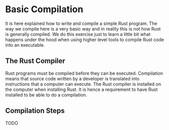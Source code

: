 # Basic Compilation

It is here explained how to write and compile a simple Rust program. The way we compile here is a very basic way and in reality this is not how Rust is generally compiled. We do this exercise just to learn a little bit what happens under the hood when using higher level tools to compile Rust code into an executable.

## The Rust Compiler

Rust programs must be compiled before they can be executed. Compilation means that source code written by a developer is translated into instructions that a computer can execute. The Rust compiler is installed on the computer when installing Rust. It is hence a requirement to have Rust installed to be able to do a compilation.

## Compilation Steps

TODO
